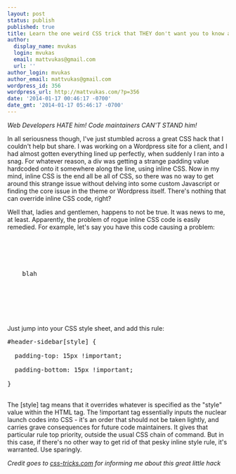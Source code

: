 ```yaml
---
layout: post
status: publish
published: true
title: Learn the one weird CSS trick that THEY don't want you to know about!
author:
  display_name: mvukas
  login: mvukas
  email: mattvukas@gmail.com
  url: ''
author_login: mvukas
author_email: mattvukas@gmail.com
wordpress_id: 356
wordpress_url: http://mattvukas.com/?p=356
date: '2014-01-17 00:46:17 -0700'
date_gmt: '2014-01-17 05:46:17 -0700'
---
```

<p><em>Web Developers HATE him! Code maintainers CAN'T STAND him!</em></p>
<p>In all seriousness though, I've just stumbled across a great CSS hack that I couldn't help but share. I was working on a Wordpress site for a client, and I had almost gotten everything lined up perfectly, when suddenly I ran into a snag. For whatever reason, a div was getting a strange padding value hardcoded onto it somewhere along the line, using inline CSS. Now in my mind, inline CSS is the end all be all of CSS, so there was no way to get around this strange issue without delving into some custom Javascript or finding the core issue in the theme or Wordpress itself. There's nothing that can override inline CSS code, right?</p>
<p><a id="more"></a><a id="more-356"></a></p>
<p>Well that, ladies and gentlemen, happens to not be true. It was news to me, at least. Apparently, the problem of rogue inline CSS code is easily remedied. For example, let's say you have this code causing a problem:</p>
<pre class="lang:xhtml decode:true">
<div id="header-sidebar" style="padding-top: 60.5px; padding-bottom: 60.5px;">
    blah<br />
</div></pre><br />
Just jump into your CSS style sheet, and add this rule:</p>
<pre class="lang:css decode:true">#header-sidebar[style] {<br />
  padding-top: 15px !important;<br />
  padding-bottom: 15px !important;<br />
}</pre><br />
The [style] tag means that it overrides whatever is specified as the "style" value within the HTML tag. The !important tag essentially inputs the nuclear launch codes into CSS - it's an order that should not be taken lightly, and carries grave consequences for future code maintainers. It gives that particular rule top priority, outside the usual CSS chain of command. But in this case, if there's no other way to get rid of that pesky inline style rule, it's warranted. Use sparingly.</p>
<p><em>Credit goes to <a href="http://css-tricks.com/override-inline-styles-with-css/">css-tricks.com</a> for informing me about this great little hack</em></p>
